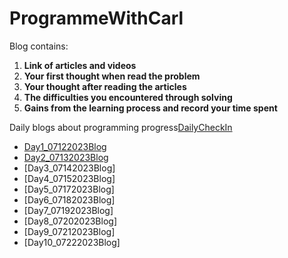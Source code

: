 # ProgrammeWithCarl
Blog contains:
1. **Link of articles and videos**
2. **Your first thought when read the problem**
3. **Your thought after reading the articles**
4. **The difficulties you encountered through solving**
5. **Gains from the learning process and record your time spent**


Daily blogs about programming progress[DailyCheckIn](https://docs.google.com/spreadsheets/d/1QZh809WUh1z5aApLKU580eqrq7hPouT_EFsYt-egZ_o/edit#gid=0)
- [Day1_07122023Blog](https://github.com/xiangjunyang99/ProgrammeWithCarl/blob/main/Day1_07122023)
- [Day2_07132023Blog](https://github.com/xiangjunyang99/ProgrammeWithCarl/blob/main/Day2_07132023)
- [Day3_07142023Blog]
- [Day4_07152023Blog]
- [Day5_07172023Blog]
- [Day6_07182023Blog]
- [Day7_07192023Blog]
- [Day8_07202023Blog]
- [Day9_07212023Blog]
- [Day10_07222023Blog]

